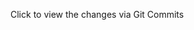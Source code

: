 Click to view the changes via Git Commits

[](https://github.com/RogueMew/VALORANT-Datamining/commits/setup/Data/Game.json)
